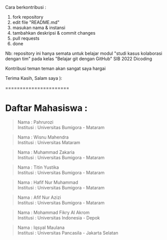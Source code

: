 Cara berkontribusi :
1. fork repository
2. edit file "README.md"
3. masukan nama & instansi
4. tambahkan deskripsi & commit changes
5. pull requests
6. done

Nb: repository ini hanya semata untuk belajar modul "studi kasus kolaborasi dengan tim" pada kelas "Belajar git dengan GitHub" SIB 2022 Dicoding

Kontribusi teman teman akan sangat saya hargai<br/>

Terima Kasih, Salam saya ):


======================
# Daftar Mahasiswa :

> Nama : Pahrurozi <br/>
> Institusi : Universitas Bumigora - Mataram

> Nama : Wisnu Mahendra <br/>
> Institusi : Universitas Mataram

> Nama : Muhammad Zakaria <br/>
> Institusi : Universitas Bumigora - Mataram

> Nama : Titin Yustika <br/>
> Institusi : Universitas Bumigora - Mataram

> Nama : Hafif Nur Muhammad <br/>
> Institusi : Universitas Bumigora - Mataram

> Nama : Afif Nur Azizi <br/>
> Institusi : Universitas Bumigora - Mataram

> Nama : Mohammad Fikry Al Akrom <br/>
> Institusi : Universitas Indonesia - Depok

> Nama : Iqsyal Maulana <br/>
> Institusi : Universitas Pancasila - Jakarta Selatan
